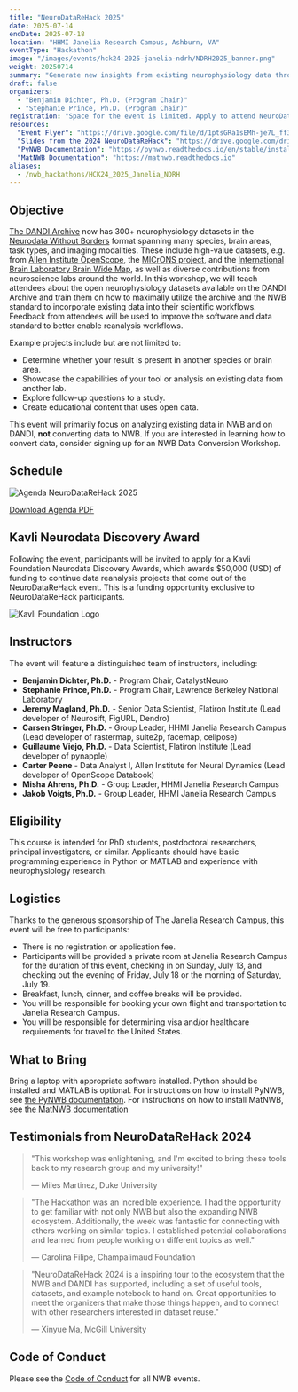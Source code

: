 ```yaml
---
title: "NeuroDataReHack 2025"
date: 2025-07-14
endDate: 2025-07-18
location: "HHMI Janelia Research Campus, Ashburn, VA"
eventType: "Hackathon"
image: "/images/events/hck24-2025-janelia-ndrh/NDRH2025_banner.png"
weight: 20250714
summary: "Generate new insights from existing neurophysiology data through secondary analysis. This event will focus on analyzing existing data in NWB and on DANDI, with opportunities for funding through the Kavli Neurodata Discovery Award."
draft: false
organizers:
  - "Benjamin Dichter, Ph.D. (Program Chair)"
  - "Stephanie Prince, Ph.D. (Program Chair)"
registration: "Space for the event is limited. Apply to attend NeuroDataReHack 2025 [here](https://forms.gle/cR9sm5wjAt8oqTaT7). Application deadline: Feb 12. Notification of admission decisions: March 15."
resources:
  "Event Flyer": "https://drive.google.com/file/d/1ptsGRa1sEMh-je7L_ff3CgtRTj-X11lO/view?usp=sharing"
  "Slides from the 2024 NeuroDataReHack": "https://drive.google.com/drive/folders/1DAmQr4qWCamhj_2Zyke0kkHGvV8Kyq13?usp=sharing"
  "PyNWB Documentation": "https://pynwb.readthedocs.io/en/stable/install_users.html#installing-pynwb"
  "MatNWB Documentation": "https://matnwb.readthedocs.io"
aliases:
  - /nwb_hackathons/HCK24_2025_Janelia_NDRH
---
```


## Objective

[The DANDI Archive](http://dandiarchive.org) now has 300+ neurophysiology datasets in the 
[Neurodata Without Borders](http://nwb.org) format spanning many species, brain areas, task types, and imaging 
modalities. These include high-value datasets, e.g. from [Allen Institute OpenScope](https://dandiarchive.org/dandiset/search?search=openscope), the [MICrONS project](https://dandiarchive.org/dandiset/000402), and the 
[International Brain Laboratory Brain Wide Map](https://dandiarchive.org/dandiset/000409), as well as diverse contributions from neuroscience labs around the world. In this 
workshop, we will teach attendees about the open neurophysiology datasets available on the DANDI Archive and train 
them on how to maximally utilize the archive and the NWB standard to incorporate existing data into their scientific 
workflows. Feedback from attendees will be used to improve the software and data standard to better enable 
reanalysis workflows.

Example projects include but are not limited to:
* Determine whether your result is present in another species or brain area.
* Showcase the capabilities of your tool or analysis on existing data from another lab.
* Explore follow-up questions to a study.
* Create educational content that uses open data.

This event will primarily focus on analyzing existing data in NWB and on DANDI, **not** converting data to NWB. If 
you are interested in learning how to convert data, consider signing up for an NWB Data Conversion Workshop.

## Schedule

<img src="/images/events/hck24-2025-janelia-ndrh/Agenda -- NeuroDataReHack 2025.png" alt="Agenda NeuroDataReHack 2025" class="img-fluid">

[Download Agenda PDF](/images/events/hck24-2025-janelia-ndrh/Agenda%20--%20NeuroDataReHack%202025.pdf)

## Kavli Neurodata Discovery Award

Following the event, participants will be invited to apply for a Kavli Foundation Neurodata Discovery Awards, which awards $50,000 (USD) of funding to continue data reanalysis projects that come out of the NeuroDataReHack event. This is a funding opportunity exclusive to NeuroDataReHack participants.

![Kavli Foundation Logo](/images/events/hck24-2025-janelia-ndrh/Kavli-Foundation-logo.png)

## Instructors

The event will feature a distinguished team of instructors, including:

- **Benjamin Dichter, Ph.D.** - Program Chair, CatalystNeuro
- **Stephanie Prince, Ph.D.** - Program Chair, Lawrence Berkeley National Laboratory
- **Jeremy Magland, Ph.D.** - Senior Data Scientist, Flatiron Institute (Lead developer of Neurosift, FigURL, Dendro)
- **Carsen Stringer, Ph.D.** - Group Leader, HHMI Janelia Research Campus (Lead developer of rastermap, suite2p, facemap, cellpose)
- **Guillaume Viejo, Ph.D.** - Data Scientist, Flatiron Institute (Lead developer of pynapple)
- **Carter Peene** - Data Analyst I, Allen Institute for Neural Dynamics (Lead developer of OpenScope Databook)
- **Misha Ahrens, Ph.D.** - Group Leader, HHMI Janelia Research Campus
- **Jakob Voigts, Ph.D.** - Group Leader, HHMI Janelia Research Campus

## Eligibility

This course is intended for PhD students, postdoctoral researchers, principal investigators, or similar.
Applicants should have basic programming experience in Python or MATLAB and experience with neurophysiology research.

## Logistics

Thanks to the generous sponsorship of The Janelia Research Campus, this event will be free to participants:
* There is no registration or application fee.
* Participants will be provided a private room at Janelia Research Campus for the duration of this event, 
  checking in on Sunday, July 13, and checking out the evening of Friday, July 18 or the morning of Saturday, July 19.
* Breakfast, lunch, dinner, and coffee breaks will be provided.
* You will be responsible for booking your own flight and transportation to Janelia Research Campus.
* You will be responsible for determining visa and/or healthcare requirements for travel to the United States.

## What to Bring

Bring a laptop with appropriate software installed. Python should be installed and MATLAB is optional. For 
instructions on how to install PyNWB, see 
[the PyNWB documentation](https://pynwb.readthedocs.io/en/stable/install_users.html#installing-pynwb). For instructions
on how to install MatNWB, see
[the MatNWB documentation](https://matnwb.readthedocs.io)

## Testimonials from NeuroDataReHack 2024

> "This workshop was enlightening, and I'm excited to bring these tools back to my research group and my university!"
>
> — Miles Martinez, Duke University

> "The Hackathon was an incredible experience. I had the opportunity to get familiar with not only NWB but also the expanding NWB ecosystem. Additionally, the week was fantastic for connecting with others working on similar topics. I established potential collaborations and learned from people working on different topics as well."
>
> — Carolina Filipe, Champalimaud Foundation

> "NeuroDataReHack 2024 is a inspiring tour to the ecosystem that the NWB and DANDI has supported, including a set of useful tools, datasets, and example notebook to hand on. Great opportunities to meet the organizers that make those things happen, and to connect with other researchers interested in dataset reuse."
>
> — Xinyue Ma, McGill University

## Code of Conduct

Please see the [Code of Conduct](https://neurodatawithoutborders.github.io/nwb_hackathons/code_of_conduct) for all NWB events.

